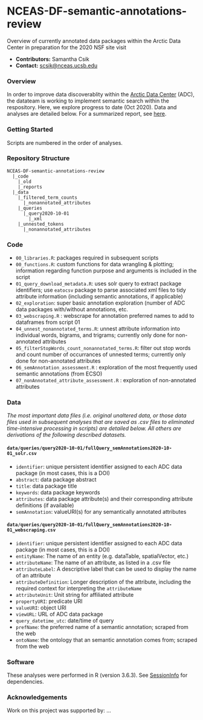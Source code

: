 # NCEAS-DF-semantic-annotations-review
Overview of currently annotated data packages within the Arctic Data Center in preparation for the 2020 NSF site visit

* **Contributors:** Samantha Csik
* **Contact:** scsik@nceas.ucsb.edu

### Overview

In order to improve data discoverablity within the [Arctic Data Center](https://arcticdata.io/) (ADC), the datateam is working to implement semantic search within the respository. Here, we explore progress to date (Oct 2020). Data and analyses are detailed below. For a summarized report, see [here](https://samanthacsik.github.io/NCEAS-DF-semantic-annotations-review/).

### Getting Started

Scripts are numbered in the order of analyses.

### Repository Structure

```
NCEAS-DF-semantic-annotations-review
  |_code
    |_old
    |_reports
  |_data
    |_filtered_term_counts
      |_nonannotated_attributes
    |_queries
      |_query2020-10-01
        |_xml
    |_unnested_tokens
      |_nonannotated_attributes
```

### Code

* `00_libraries.R`: packages required in subsequent scripts
* `00_functions.R`: custom functions for data wrangling & plotting; information regarding function purpose and arguments is included in the script 
* `01_query_download_metadata.R`: uses solr query to extract package identifiers; use `eatocsv` package to parse associated xml files to tidy attribute information (including semantic annotations, if applicable)
* `02_exploration`: super basic annotation exploration (number of ADC data packages with/without annotations, etc. 
* `03_webscraping.R` : webscrape for annotation preferred names to add to dataframes from script 01
* `04_unnest_nonannotated_terms.R`: unnest attribute information into individual words, bigrams, and trigrams; currently only done for non-annotated attributes
* `05_filterStopWords_count_nonannotated_terms.R`: filter out stop words and count number of occurrances of unnested terms; currently only done for non-annotated attributes
* `06_semAnnotation_assessment.R` : exploration of the most frequently used semantic annotations (from ECSO)
* `07_nonAnnotated_attribute_assessment.R` : exploration of non-annotated attributes

### Data

*The most important data files (i.e. original unaltered data, or those data files used in subsequent analyses that are saved as .csv files to eliminated time-intensive processing in scripts) are detailed below. All others are derivations of the following described datasets.*

#### `data/queries/query2020-10-01/fullQuery_semAnnotations2020-10-01_solr.csv`
* `identifier`: unique persistent identifier assigned to each ADC data package (in most cases, this is a DOI)
* `abstract`: data package abstract
* `title`: data package title
* `keywords`: data package keywords
* `attributes`: data package attribute(s) and their corresponding attribute definitions (if available)
* `semAnnotation`: valueURI(s) for any semantically annotated attributes

#### `data/queries/query2020-10-01/fullQuery_semAnnotations2020-10-01_webscraping.csv`
* `identifier`: unique persistent identifier assigned to each ADC data package (in most cases, this is a DOI)
* `entityName`: The name of an entity (e.g. dataTable, spatialVector, etc.)
* `attributeName`: The name of an attribute, as listed in a .csv file
* `attributeLabel`: A descriptive label that can be used to display the name of an attribute
* `attributeDefinition`: Longer description of the attribute, including the required context for interpreting the `attributeName`
* `attributeUnit`: Unit string for affiliated attribute
* `propertyURI`: predicate URI
* `valueURI`: object URI
* `viewURL`: URL of ADC data package
* `query_datetime_utc`: date/time of query
* `prefName`: the preferred name of a semantic annotation; scraped from the web
* `ontoName`: the ontology that an semantic annotation comes from; scraped from the web

### Software

These analyses were performed in R (version 3.6.3). See [SessionInfo](https://github.com/samanthacsik/NCEAS-DF-semantic-annotations-review/blob/main/SessionInfo) for dependencies.

### Acknowledgements

Work on this project was supported by: ...
